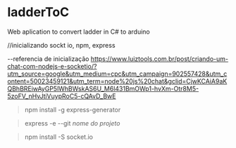 # ladderToC
Web aplication to convert ladder in C# to arduino


//inicializando sockt io, npm, express

--referencia de inicialização
https://www.luiztools.com.br/post/criando-um-chat-com-nodejs-e-socketio/?utm_source=google&utm_medium=cpc&utm_campaign=902557428&utm_content=50023459121&utm_term=node%20js%20chat&gclid=CjwKCAiA9aKQBhBREiwAyGP5lWhBWskAS6U_M6l431BmOWp1-hvXm-Otr8M5-5zoFV_nHvJtiVuypRoC5-cQAvD_BwE

> npm install -g express-generator

> express -e --git *nome do projeto*

> npm install -S socket.io
